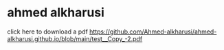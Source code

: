 # ahmed alkharusi
click here to download a pdf
https://github.com/Ahmed-alkharusi/ahmed-alkharusi.github.io/blob/main/test__Copy_-2.pdf
